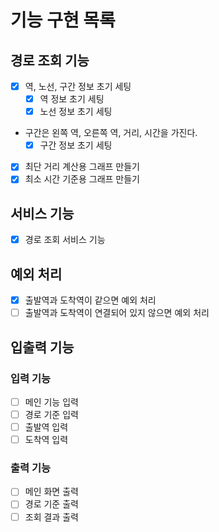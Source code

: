 # 기능 구현 목록

## 경로 조회 기능
- [x] 역, 노선, 구간 정보 초기 세팅
  - [x] 역 정보 초기 세팅
  - [x] 노선 정보 초기 세팅
- 구간은 왼쪽 역, 오른쪽 역, 거리, 시간을 가진다.
  - [x] 구간 정보 초기 세팅
- [x] 최단 거리 계산용 그래프 만들기
- [x] 최소 시간 기준용 그래프 만들기

## 서비스 기능
- [x] 경로 조회 서비스 기능

## 예외 처리
- [x] 출발역과 도착역이 같으면 예외 처리
- [ ] 출발역과 도착역이 연결되어 있지 않으면 예외 처리

## 입출력 기능
### 입력 기능
- [ ] 메인 기능 입력
- [ ] 경로 기준 입력
- [ ] 출발역 입력
- [ ] 도착역 입력

### 출력 기능
- [ ] 메인 화면 출력
- [ ] 경로 기준 출력
- [ ] 조회 결과 출력
